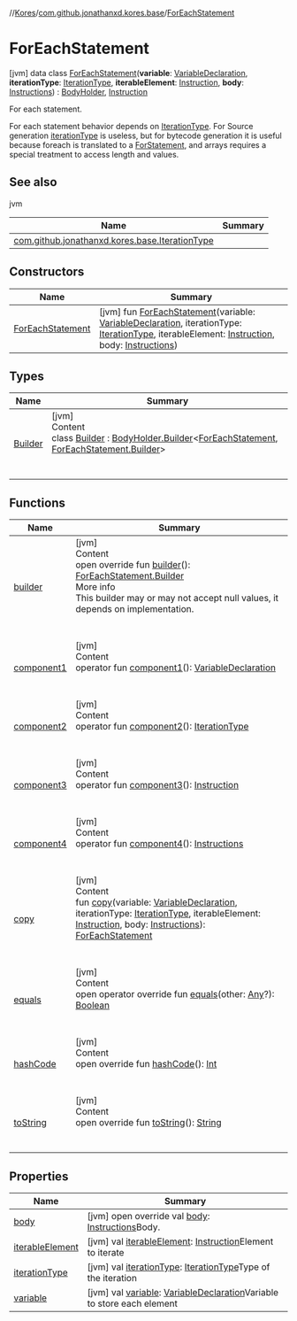 //[Kores](../../index.md)/[com.github.jonathanxd.kores.base](../index.md)/[ForEachStatement](index.md)



# ForEachStatement  
 [jvm] data class [ForEachStatement](index.md)(**variable**: [VariableDeclaration](../-variable-declaration/index.md), **iterationType**: [IterationType](../-iteration-type/index.md), **iterableElement**: [Instruction](../../com.github.jonathanxd.kores/-instruction/index.md), **body**: [Instructions](../../com.github.jonathanxd.kores/-instructions/index.md)) : [BodyHolder](../-body-holder/index.md), [Instruction](../../com.github.jonathanxd.kores/-instruction/index.md)

For each statement.



For each statement behavior depends on [IterationType](../-iteration-type/index.md). For Source generation [iterationType](iteration-type.md) is useless, but for bytecode generation it is useful because foreach is translated to a [ForStatement](../-for-statement/index.md), and arrays requires a special treatment to access length and values.

   


## See also  
  
jvm  
  
|  Name|  Summary| 
|---|---|
| <a name="com.github.jonathanxd.kores.base/ForEachStatement///PointingToDeclaration/"></a>[com.github.jonathanxd.kores.base.IterationType](../-iteration-type/index.md)| <a name="com.github.jonathanxd.kores.base/ForEachStatement///PointingToDeclaration/"></a>
  


## Constructors  
  
|  Name|  Summary| 
|---|---|
| <a name="com.github.jonathanxd.kores.base/ForEachStatement/ForEachStatement/#com.github.jonathanxd.kores.base.VariableDeclaration#com.github.jonathanxd.kores.base.IterationType#com.github.jonathanxd.kores.Instruction#com.github.jonathanxd.kores.Instructions/PointingToDeclaration/"></a>[ForEachStatement](-for-each-statement.md)| <a name="com.github.jonathanxd.kores.base/ForEachStatement/ForEachStatement/#com.github.jonathanxd.kores.base.VariableDeclaration#com.github.jonathanxd.kores.base.IterationType#com.github.jonathanxd.kores.Instruction#com.github.jonathanxd.kores.Instructions/PointingToDeclaration/"></a> [jvm] fun [ForEachStatement](-for-each-statement.md)(variable: [VariableDeclaration](../-variable-declaration/index.md), iterationType: [IterationType](../-iteration-type/index.md), iterableElement: [Instruction](../../com.github.jonathanxd.kores/-instruction/index.md), body: [Instructions](../../com.github.jonathanxd.kores/-instructions/index.md))   <br>


## Types  
  
|  Name|  Summary| 
|---|---|
| <a name="com.github.jonathanxd.kores.base/ForEachStatement.Builder///PointingToDeclaration/"></a>[Builder](-builder/index.md)| <a name="com.github.jonathanxd.kores.base/ForEachStatement.Builder///PointingToDeclaration/"></a>[jvm]  <br>Content  <br>class [Builder](-builder/index.md) : [BodyHolder.Builder](../-body-holder/-builder/index.md)<[ForEachStatement](index.md), [ForEachStatement.Builder](-builder/index.md)>   <br><br><br>


## Functions  
  
|  Name|  Summary| 
|---|---|
| <a name="com.github.jonathanxd.kores.base/ForEachStatement/builder/#/PointingToDeclaration/"></a>[builder](builder.md)| <a name="com.github.jonathanxd.kores.base/ForEachStatement/builder/#/PointingToDeclaration/"></a>[jvm]  <br>Content  <br>open override fun [builder](builder.md)(): [ForEachStatement.Builder](-builder/index.md)  <br>More info  <br>This builder may or may not accept null values, it depends on implementation.  <br><br><br>
| <a name="com.github.jonathanxd.kores.base/ForEachStatement/component1/#/PointingToDeclaration/"></a>[component1](component1.md)| <a name="com.github.jonathanxd.kores.base/ForEachStatement/component1/#/PointingToDeclaration/"></a>[jvm]  <br>Content  <br>operator fun [component1](component1.md)(): [VariableDeclaration](../-variable-declaration/index.md)  <br><br><br>
| <a name="com.github.jonathanxd.kores.base/ForEachStatement/component2/#/PointingToDeclaration/"></a>[component2](component2.md)| <a name="com.github.jonathanxd.kores.base/ForEachStatement/component2/#/PointingToDeclaration/"></a>[jvm]  <br>Content  <br>operator fun [component2](component2.md)(): [IterationType](../-iteration-type/index.md)  <br><br><br>
| <a name="com.github.jonathanxd.kores.base/ForEachStatement/component3/#/PointingToDeclaration/"></a>[component3](component3.md)| <a name="com.github.jonathanxd.kores.base/ForEachStatement/component3/#/PointingToDeclaration/"></a>[jvm]  <br>Content  <br>operator fun [component3](component3.md)(): [Instruction](../../com.github.jonathanxd.kores/-instruction/index.md)  <br><br><br>
| <a name="com.github.jonathanxd.kores.base/ForEachStatement/component4/#/PointingToDeclaration/"></a>[component4](component4.md)| <a name="com.github.jonathanxd.kores.base/ForEachStatement/component4/#/PointingToDeclaration/"></a>[jvm]  <br>Content  <br>operator fun [component4](component4.md)(): [Instructions](../../com.github.jonathanxd.kores/-instructions/index.md)  <br><br><br>
| <a name="com.github.jonathanxd.kores.base/ForEachStatement/copy/#com.github.jonathanxd.kores.base.VariableDeclaration#com.github.jonathanxd.kores.base.IterationType#com.github.jonathanxd.kores.Instruction#com.github.jonathanxd.kores.Instructions/PointingToDeclaration/"></a>[copy](copy.md)| <a name="com.github.jonathanxd.kores.base/ForEachStatement/copy/#com.github.jonathanxd.kores.base.VariableDeclaration#com.github.jonathanxd.kores.base.IterationType#com.github.jonathanxd.kores.Instruction#com.github.jonathanxd.kores.Instructions/PointingToDeclaration/"></a>[jvm]  <br>Content  <br>fun [copy](copy.md)(variable: [VariableDeclaration](../-variable-declaration/index.md), iterationType: [IterationType](../-iteration-type/index.md), iterableElement: [Instruction](../../com.github.jonathanxd.kores/-instruction/index.md), body: [Instructions](../../com.github.jonathanxd.kores/-instructions/index.md)): [ForEachStatement](index.md)  <br><br><br>
| <a name="kotlin/Any/equals/#kotlin.Any?/PointingToDeclaration/"></a>[equals](../../com.github.jonathanxd.kores.util/-simple-resolver/index.md#%5Bkotlin%2FAny%2Fequals%2F%23kotlin.Any%3F%2FPointingToDeclaration%2F%5D%2FFunctions%2F-427383591)| <a name="kotlin/Any/equals/#kotlin.Any?/PointingToDeclaration/"></a>[jvm]  <br>Content  <br>open operator override fun [equals](../../com.github.jonathanxd.kores.util/-simple-resolver/index.md#%5Bkotlin%2FAny%2Fequals%2F%23kotlin.Any%3F%2FPointingToDeclaration%2F%5D%2FFunctions%2F-427383591)(other: [Any](https://kotlinlang.org/api/latest/jvm/stdlib/kotlin/-any/index.html)?): [Boolean](https://kotlinlang.org/api/latest/jvm/stdlib/kotlin/-boolean/index.html)  <br><br><br>
| <a name="kotlin/Any/hashCode/#/PointingToDeclaration/"></a>[hashCode](../../com.github.jonathanxd.kores.util/-simple-resolver/index.md#%5Bkotlin%2FAny%2FhashCode%2F%23%2FPointingToDeclaration%2F%5D%2FFunctions%2F-427383591)| <a name="kotlin/Any/hashCode/#/PointingToDeclaration/"></a>[jvm]  <br>Content  <br>open override fun [hashCode](../../com.github.jonathanxd.kores.util/-simple-resolver/index.md#%5Bkotlin%2FAny%2FhashCode%2F%23%2FPointingToDeclaration%2F%5D%2FFunctions%2F-427383591)(): [Int](https://kotlinlang.org/api/latest/jvm/stdlib/kotlin/-int/index.html)  <br><br><br>
| <a name="kotlin/Any/toString/#/PointingToDeclaration/"></a>[toString](../../com.github.jonathanxd.kores.util/-simple-resolver/index.md#%5Bkotlin%2FAny%2FtoString%2F%23%2FPointingToDeclaration%2F%5D%2FFunctions%2F-427383591)| <a name="kotlin/Any/toString/#/PointingToDeclaration/"></a>[jvm]  <br>Content  <br>open override fun [toString](../../com.github.jonathanxd.kores.util/-simple-resolver/index.md#%5Bkotlin%2FAny%2FtoString%2F%23%2FPointingToDeclaration%2F%5D%2FFunctions%2F-427383591)(): [String](https://kotlinlang.org/api/latest/jvm/stdlib/kotlin/-string/index.html)  <br><br><br>


## Properties  
  
|  Name|  Summary| 
|---|---|
| <a name="com.github.jonathanxd.kores.base/ForEachStatement/body/#/PointingToDeclaration/"></a>[body](body.md)| <a name="com.github.jonathanxd.kores.base/ForEachStatement/body/#/PointingToDeclaration/"></a> [jvm] open override val [body](body.md): [Instructions](../../com.github.jonathanxd.kores/-instructions/index.md)Body.   <br>
| <a name="com.github.jonathanxd.kores.base/ForEachStatement/iterableElement/#/PointingToDeclaration/"></a>[iterableElement](iterable-element.md)| <a name="com.github.jonathanxd.kores.base/ForEachStatement/iterableElement/#/PointingToDeclaration/"></a> [jvm] val [iterableElement](iterable-element.md): [Instruction](../../com.github.jonathanxd.kores/-instruction/index.md)Element to iterate   <br>
| <a name="com.github.jonathanxd.kores.base/ForEachStatement/iterationType/#/PointingToDeclaration/"></a>[iterationType](iteration-type.md)| <a name="com.github.jonathanxd.kores.base/ForEachStatement/iterationType/#/PointingToDeclaration/"></a> [jvm] val [iterationType](iteration-type.md): [IterationType](../-iteration-type/index.md)Type of the iteration   <br>
| <a name="com.github.jonathanxd.kores.base/ForEachStatement/variable/#/PointingToDeclaration/"></a>[variable](variable.md)| <a name="com.github.jonathanxd.kores.base/ForEachStatement/variable/#/PointingToDeclaration/"></a> [jvm] val [variable](variable.md): [VariableDeclaration](../-variable-declaration/index.md)Variable to store each element   <br>

